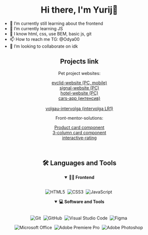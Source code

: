 <h1 align="center">Hi there, I'm Yurij👋</h1>

- 🔭 I’m currently still learning about the frontend
- 🌱 I’m currently learning JS
- 🤔 I know html, css, use BEM, basic js, git
- 📫 How to reach me TG: @Odya00
- 👯 I’m looking to collaborate on idk


<div align = "center">
<h2 align="center">Projects link</h2>
 
Pet project websites:
 
[evclid-website (PC, mobile)](https://vk.cc/coAyDo) 
<br>
[signal-website (PC)](https://vk.cc/coAyGn)
<br>
[hotel-website (PC)](https://vk.cc/coAyIX)
<br>
[cars-app (интенсив)](https://vk.cc/coAyN5)  
<br>
[volgau-intervolga (intervolga LR1)](https://vk.cc/coAyKH)

Front-mentor-solutions:

[Product card component](https://odya01.github.io/front-mentor-solutions/product-card/)
<br>
[3-column card component](https://odya01.github.io/front-mentor-solutions/3-column-card/)
<br>
[interactive-rating](https://odya01.github.io/front-mentor-solutions/interactive-rating/)
<div>


<br>
<div align = "center">
<h2 align="center">🛠️ Languages and Tools</h2>
 
<details open>
<summary><b>🏄‍♂️ Frontend</b></summary>
<br>
 
![HTML5](https://img.shields.io/badge/-HTML5-E34F26?style=for-the-badge&logo=html5&logoColor=white)&nbsp;
![CSS3](https://img.shields.io/badge/-CSS3-1572B6?style=for-the-badge&logo=css3)&nbsp;
![JavaScript](https://img.shields.io/badge/Javascript-F7DF1E.svg?style=for-the-badge&logo=javascript&logoColor=black)&nbsp;
</details>
 
<details open>
<summary><b>💻 Software and Tools</b></summary>
<br>

![Git](https://img.shields.io/badge/-Git-F05032?style=for-the-badge&logo=git&logoColor=white)&nbsp;
![GitHub](https://img.shields.io/badge/-GitHub-181717?style=for-the-badge&logo=github)&nbsp;
![Visual Studio Code](https://img.shields.io/badge/-VSCODE-007ACC?style=for-the-badge&&logo=visual-studio-code&logoColor=white)&nbsp;
![Figma](https://img.shields.io/badge/figma-%23F24E1E.svg?style=for-the-badge&logo=figma&logoColor=white)&nbsp;
 
![Microsoft Office](https://img.shields.io/badge/-MS%20Office-D83B01?style=for-the-badge&logo=microsoft-office&logoColor=white)&nbsp;
![Adobe Premiere Pro](https://img.shields.io/badge/Adobe%20Premiere%20Pro-9999FF.svg?style=for-the-badge&logo=Adobe%20Premiere%20Pro&logoColor=white)&nbsp;
![Adobe Photoshop](https://img.shields.io/badge/adobe%20photoshop-%2331A8FF.svg?style=for-the-badge&logo=adobe%20photoshop&logoColor=white)&nbsp;
</details>
 
 
</div>
<br>


